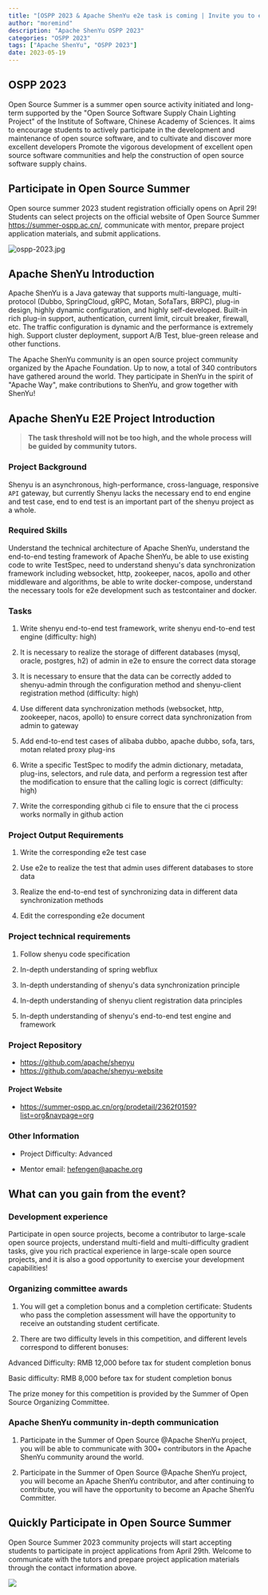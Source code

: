 ```yaml
---
title: "[OSPP 2023 & Apache ShenYu e2e task is coming | Invite you to explore the high performance gateway]"
author: "moremind"
description: "Apache ShenYu OSPP 2023"
categories: "OSPP 2023"
tags: ["Apache ShenYu", "OSPP 2023"]
date: 2023-05-19
---
```



## OSPP 2023

Open Source Summer is a summer open source activity initiated and long-term supported by the "Open Source Software Supply Chain Lighting Project" of the Institute of Software, Chinese Academy of Sciences. 
It aims to encourage students to actively participate in the development and maintenance of open source software, and to cultivate and discover more excellent developers Promote the vigorous development of excellent open source software communities and help the construction of open source software supply chains.

## Participate in Open Source Summer

Open source summer 2023 student registration officially opens on April 29! Students can select projects on the official website of Open Source Summer https://summer-ospp.ac.cn/, communicate with mentor, prepare project application materials, and submit applications.

![ospp-2023.jpg](/img/news/ospp/ospp-2023.jpg)

## Apache ShenYu Introduction

Apache ShenYu is a Java gateway that supports multi-language, multi-protocol (Dubbo, SpringCloud, gRPC, Motan, SofaTars, BRPC), plug-in design, highly dynamic configuration, and highly self-developed. Built-in rich plug-in support, authentication, current limit, circuit breaker, firewall, etc. The traffic configuration is dynamic and the performance is extremely high. Support cluster deployment, support A/B Test, blue-green release and other functions.

The Apache ShenYu community is an open source project community organized by the Apache Foundation. Up to now, a total of 340 contributors have gathered around the world. They participate in ShenYu in the spirit of "Apache Way", make contributions to ShenYu, and grow together with ShenYu!

## Apache ShenYu E2E Project Introduction

> **The task threshold will not be too high, and the whole process will be guided by community tutors.**

### Project Background

Shenyu is an asynchronous, high-performance, cross-language, responsive `API` gateway, but currently Shenyu lacks the necessary end to end engine and test case, end to end test is an important part of the shenyu project as a whole.

### Required Skills

Understand the technical architecture of Apache ShenYu, understand the end-to-end testing framework of Apache ShenYu, be able to use existing code to write TestSpec, need to understand shenyu's data synchronization framework including websocket, http, zookeeper, nacos, apollo and other middleware and algorithms, be able to write docker-compose, understand the necessary tools for e2e development such as testcontainer and docker.

### Tasks

1. Write shenyu end-to-end test framework, write shenyu end-to-end test engine (difficulty: high)

2. It is necessary to realize the storage of different databases (mysql, oracle, postgres, h2) of admin in e2e to ensure the correct data storage

3. It is necessary to ensure that the data can be correctly added to shenyu-admin through the configuration method and shenyu-client registration method (difficulty: high)

4. Use different data synchronization methods (websocket, http, zookeeper, nacos, apollo) to ensure correct data synchronization from admin to gateway

5. Add end-to-end test cases of alibaba dubbo, apache dubbo, sofa, tars, motan related proxy plug-ins

6. Write a specific TestSpec to modify the admin dictionary, metadata, plug-ins, selectors, and rule data, and perform a regression test after the modification to ensure that the calling logic is correct (difficulty: high)

7. Write the corresponding github ci file to ensure that the ci process works normally in github action

### Project Output Requirements

1. Write the corresponding e2e test case

2. Use e2e to realize the test that admin uses different databases to store data

3. Realize the end-to-end test of synchronizing data in different data synchronization methods

4. Edit the corresponding e2e document

### Project technical requirements

1. Follow shenyu code specification

2. In-depth understanding of spring webflux

3. In-depth understanding of shenyu's data synchronization principle

4. In-depth understanding of shenyu client registration data principles

5. In-depth understanding of shenyu's end-to-end test engine and framework

### Project Repository

* https://github.com/apache/shenyu
* https://github.com/apache/shenyu-website

#### Project Website

* https://summer-ospp.ac.cn/org/prodetail/2362f0159?list=org&navpage=org

### Other Information

* Project Difficulty: Advanced

* Mentor email: hefengen@apache.org

## What can you gain from the event?

### Development experience

Participate in open source projects, become a contributor to large-scale open source projects, understand multi-field and multi-difficulty gradient tasks, give you rich practical experience in large-scale open source projects, and it is also a good opportunity to exercise your development capabilities!

### Organizing committee awards

1. You will get a completion bonus and a completion certificate: Students who pass the completion assessment will have the opportunity to receive an outstanding student certificate.

2. There are two difficulty levels in this competition, and different levels correspond to different bonuses:

Advanced Difficulty: RMB 12,000 before tax for student completion bonus

Basic difficulty: RMB 8,000 before tax for student completion bonus

The prize money for this competition is provided by the Summer of Open Source Organizing Committee.

### Apache ShenYu community in-depth communication

1. Participate in the Summer of Open Source @Apache ShenYu project, you will be able to communicate with 300+ contributors in the Apache ShenYu community around the world.

2. Participate in the Summer of Open Source @Apache ShenYu project, you will become an Apache ShenYu contributor, and after continuing to contribute, you will have the opportunity to become an Apache ShenYu Committer.

## Quickly Participate in Open Source Summer

Open Source Summer 2023 community projects will start accepting students to participate in project applications from April 29th. Welcome to communicate with the tutors and prepare project application materials through the contact information above.

![](/img/news/ospp/ospp-2023-flow.jpg)
